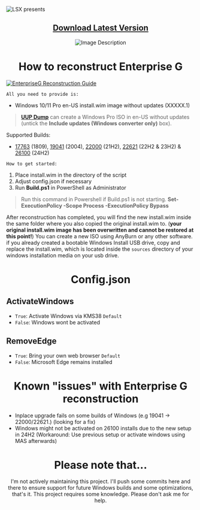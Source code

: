 ![LSX presents](https://github.com/xLSX285/EnterpriseG/assets/129116755/4957cf9b-42fe-4e70-9a33-d3450cbc9a52)

<div align="center">

## [Download Latest Version](https://github.com/xLSX285/EnterpriseG/archive/refs/heads/main.zip)
</div>
<div align="center">
  <img src="https://github.com/xLSX285/EnterpriseG/assets/129116755/0eaff5b7-caa8-48e4-898f-cc38254712d6" alt="Image Description">
</div>

<div align="center">
  
# How to reconstruct Enterprise G
</div>

[![EnterpriseG Reconstruction Guide](https://img.youtube.com/vi/)](https://www.youtube.com/watch?v=K69L4DROtlc "EnterpriseG Reconstruction Guide")

`All you need to provide is:`
- Windows 10/11 Pro en-US install.wim image without updates (XXXXX.1)

> [**UUP Dump**](https://uupdump.net/) can create a Windows Pro ISO in en-US without updates (untick the **Include updates (Windows converter only)** box).
>
Supported Builds: 
- [17763](https://uupdump.net/download.php?id=6ce50996-86a2-48fd-9080-4169135a1f51&pack=en-us&edition=professional) (1809), [19041](https://uupdump.net/download.php?id=a80f7cab-84ed-43f4-bc6b-3e1c3a110028&pack=en-us&edition=professional) (2004), [22000](https://uupdump.net/download.php?id=6cc7ea68-b7fb-4de1-bf9b-1f43c6218f6f&pack=en-us&edition=professional) (21H2), [22621](https://uupdump.net/download.php?id=356c1621-04e7-4e66-8928-03a687c3db73&pack=en-us&edition=professional) (22H2 & 23H2) & [26100](https://uupdump.net/download.php?id=3d68645c-e4c6-4d51-8858-6421e46cb0bb&pack=en-us&edition=professional) (24H2)


`How to get started:`
1. Place install.wim in the directory of the script
2. Adjust config.json if necessary
3. Run **Build.ps1** in PowerShell as Administrator

> Run this command in Powershell if Build.ps1 is not starting. **Set-ExecutionPolicy -Scope Process -ExecutionPolicy Bypass**
> 
After reconstruction has completed, you will find the new install.wim inside the same folder where you also copied the original install.wim to. (**your original install.wim image has been overwritten and cannot be restored at this point!**) You can create a new ISO using AnyBurn or any other software. if you already created a bootable Windows Install USB drive, copy and replace the install.wim, which is located inside the `sources` directory of your windows installation media on your usb drive.
>
<div align="center">
  
# Config.json

</div>

## ActivateWindows

- `True`: Activate Windows via KMS38 `Default`
- `False`: Windows wont be activated

## RemoveEdge

- `True`: Bring your own web browser `Default`
- `False`: Microsoft Edge remains installed

<div align="center">
  
# Known "issues" with Enterprise G reconstruction
</div>

- Inplace upgrade fails on some builds of Windows (e.g 19041 -> 22000/22621.) (looking for a fix)
- Windows might not be activated on 26100 installs due to the new setup in 24H2 (Workaround: Use previous setup or activate windows using MAS afterwards)
<div align="center">

# Please note that...
I'm not actively maintaining this project. I'll push some commits here and there to ensure support for future Windows builds and some optimizations, that's it. This project requires some knowledge. Please don't ask me for help.
</div>
